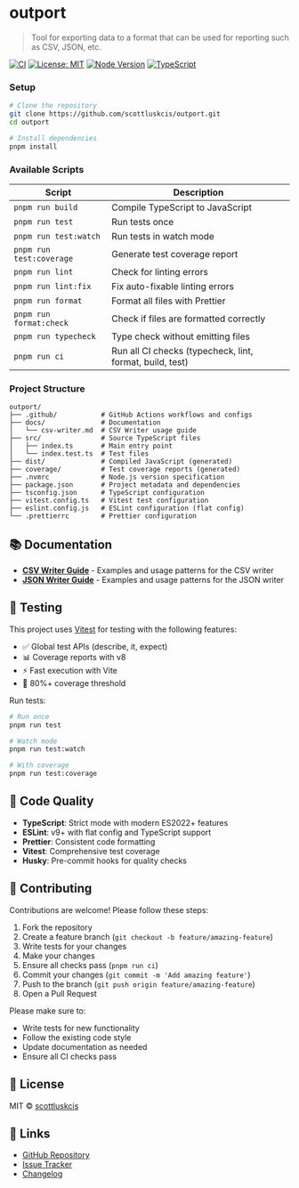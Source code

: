 # outport

> Tool for exporting data to a format that can be used for reporting such as CSV, JSON, etc.

[![CI](https://github.com/scottluskcis/outport/actions/workflows/ci.yml/badge.svg)](https://github.com/scottluskcis/outport/actions/workflows/ci.yml)
[![License: MIT](https://img.shields.io/badge/License-MIT-yellow.svg)](https://opensource.org/licenses/MIT)
[![Node Version](https://img.shields.io/badge/node-%3E%3D18.0.0-brightgreen.svg)](https://nodejs.org)
[![TypeScript](https://img.shields.io/badge/TypeScript-5.6-blue.svg)](https://www.typescriptlang.org/)

### Setup

```bash
# Clone the repository
git clone https://github.com/scottluskcis/outport.git
cd outport

# Install dependencies
pnpm install
```

### Available Scripts

| Script                   | Description                                              |
| ------------------------ | -------------------------------------------------------- |
| `pnpm run build`         | Compile TypeScript to JavaScript                         |
| `pnpm run test`          | Run tests once                                           |
| `pnpm run test:watch`    | Run tests in watch mode                                  |
| `pnpm run test:coverage` | Generate test coverage report                            |
| `pnpm run lint`          | Check for linting errors                                 |
| `pnpm run lint:fix`      | Fix auto-fixable linting errors                          |
| `pnpm run format`        | Format all files with Prettier                           |
| `pnpm run format:check`  | Check if files are formatted correctly                   |
| `pnpm run typecheck`     | Type check without emitting files                        |
| `pnpm run ci`            | Run all CI checks (typecheck, lint, format, build, test) |

### Project Structure

```
outport/
├── .github/           # GitHub Actions workflows and configs
├── docs/              # Documentation
│   └── csv-writer.md  # CSV Writer usage guide
├── src/               # Source TypeScript files
│   ├── index.ts       # Main entry point
│   └── index.test.ts  # Test files
├── dist/              # Compiled JavaScript (generated)
├── coverage/          # Test coverage reports (generated)
├── .nvmrc             # Node.js version specification
├── package.json       # Project metadata and dependencies
├── tsconfig.json      # TypeScript configuration
├── vitest.config.ts   # Vitest test configuration
├── eslint.config.js   # ESLint configuration (flat config)
└── .prettierrc        # Prettier configuration
```

## 📚 Documentation

- **[CSV Writer Guide](docs/csv-writer.md)** - Examples and usage patterns for the CSV writer
- **[JSON Writer Guide](docs/json-writer.md)** - Examples and usage patterns for the JSON writer

## 🧪 Testing

This project uses [Vitest](https://vitest.dev/) for testing with the following features:

- ✅ Global test APIs (describe, it, expect)
- 📊 Coverage reports with v8
- ⚡ Fast execution with Vite
- 🎯 80%+ coverage threshold

Run tests:

```bash
# Run once
pnpm run test

# Watch mode
pnpm run test:watch

# With coverage
pnpm run test:coverage
```

## 🎨 Code Quality

- **TypeScript**: Strict mode with modern ES2022+ features
- **ESLint**: v9+ with flat config and TypeScript support
- **Prettier**: Consistent code formatting
- **Vitest**: Comprehensive test coverage
- **Husky**: Pre-commit hooks for quality checks

## 🤝 Contributing

Contributions are welcome! Please follow these steps:

1. Fork the repository
2. Create a feature branch (`git checkout -b feature/amazing-feature`)
3. Write tests for your changes
4. Make your changes
5. Ensure all checks pass (`pnpm run ci`)
6. Commit your changes (`git commit -m 'Add amazing feature'`)
7. Push to the branch (`git push origin feature/amazing-feature`)
8. Open a Pull Request

Please make sure to:

- Write tests for new functionality
- Follow the existing code style
- Update documentation as needed
- Ensure all CI checks pass

## 📄 License

MIT © [scottluskcis](https://github.com/scottluskcis)

## 🔗 Links

- [GitHub Repository](https://github.com/scottluskcis/outport)
- [Issue Tracker](https://github.com/scottluskcis/outport/issues)
- [Changelog](https://github.com/scottluskcis/outport/blob/main/CHANGELOG.md)
